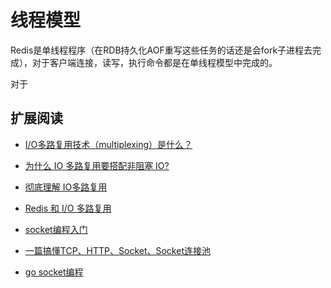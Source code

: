 # 线程模型

Redis是单线程程序（在RDB持久化AOF重写这些任务的话还是会fork子进程去完成），对于客户端连接，读写，执行命令都是在单线程模型中完成的。

对于

## 扩展阅读

- [I/O多路复用技术（multiplexing）是什么？](https://www.zhihu.com/question/28594409)
- [为什么 IO 多路复用要搭配非阻塞 IO?](https://www.zhihu.com/question/37271342)

- [彻底理解 IO多路复用](https://juejin.im/post/6844904200141438984)
- [Redis 和 I/O 多路复用](https://draveness.me/redis-io-multiplexing/)
- [socket编程入门](http://c.biancheng.net/socket/)

- [一篇搞懂TCP、HTTP、Socket、Socket连接池](https://segmentfault.com/a/1190000014044351)
- [go socket编程](https://wiki.jikexueyuan.com/project/go-web-programming/08.1.html)
